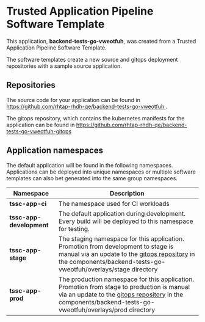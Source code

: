 # Trusted Application Pipeline Software Template

This application, **backend-tests-go-vweotfuh**, was created from a Trusted Application Pipeline Software Template.

The software templates create a new source and gitops deployment repositories with a sample source application. 

## Repositories

The source code for your application can be found in [https://github.com/rhtap-rhdh-qe/backend-tests-go-vweotfuh ](https://github.com/rhtap-rhdh-qe/backend-tests-go-vweotfuh ).
 
The gitops repository, which contains the kubernetes manifests for the application can be found in 
[https://github.com/rhtap-rhdh-qe/backend-tests-go-vweotfuh-gitops ](https://github.com/rhtap-rhdh-qe/backend-tests-go-vweotfuh-gitops ) 

## Application namespaces 

The default application will be found in the following namespaces. Applications can be deployed into unique namespaces or multiple software templates can also bet generated into the same group namespaces.  

|  Namespace   |  Description   |  
| -------- | -------- |
| **tssc-app-ci** | The namespace used for CI workloads |
| **tssc-app-development** | The default application during development. Every build will be deployed to this namespace for testing. |
| **tssc-app-stage** | The staging namespace for this application. Promotion from development to stage is manual via an update to the [gitops repository](https://github.com/rhtap-rhdh-qe/backend-tests-go-vweotfuh-gitops ) in the components/backend-tests-go-vweotfuh/overlays/stage directory |
| **tssc-app-prod** | The production namespace for this application. Promotion from stage to production is manual via an update to the [gitops repository](https://github.com/rhtap-rhdh-qe/backend-tests-go-vweotfuh-gitops ) in the components/backend-tests-go-vweotfuh/overlays/prod directory |